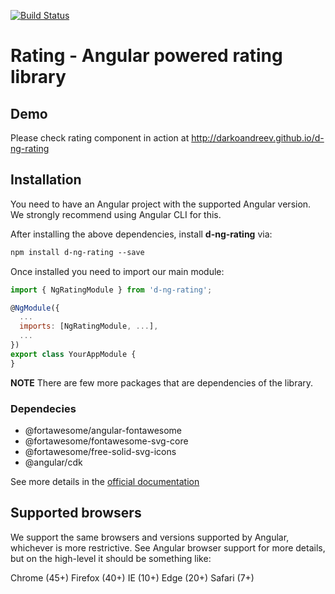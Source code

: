 [![Build Status](https://travis-ci.com/darkoandreev/d-ng-rating.svg?token=dyC7xCjKChVxFuxWSFtn&branch=master)](https://travis-ci.com/darkoandreev/d-ng-rating)

# Rating - Angular powered rating library

## Demo

Please check rating component in action at http://darkoandreev.github.io/d-ng-rating

## Installation

You need to have an Angular project with the supported Angular version. We strongly recommend using Angular CLI for this.


After installing the above dependencies, install **d-ng-rating** via:

```html
npm install d-ng-rating --save
```

Once installed you need to import our main module:

```javascript
import { NgRatingModule } from 'd-ng-rating';

@NgModule({
  ...
  imports: [NgRatingModule, ...],
  ...
})
export class YourAppModule {
}
```
**NOTE** There are few more packages that are dependencies of the library.

### Dependecies
- @fortawesome/angular-fontawesome
- @fortawesome/fontawesome-svg-core
- @fortawesome/free-solid-svg-icons
- @angular/cdk

See more details in the [official documentation](https://github.com/darkoandreev/d-ng-rating/blob/master/projects/d-ng-rating/README.md)

## Supported browsers

We support the same browsers and versions supported by Angular, whichever is more restrictive. See Angular browser support for more details, but on the high-level it should be something like:

Chrome (45+)
Firefox (40+)
IE (10+)
Edge (20+)
Safari (7+)
